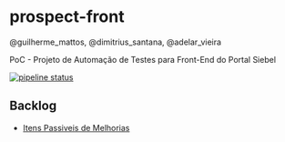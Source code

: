 # prospect-front
@guilherme_mattos, @dimitrius_santana, @adelar_vieira

PoC - Projeto de Automação de Testes para Front-End do Portal Siebel


[![pipeline status](https://git.sicredi.net/siebel-qa/siebel-web/badges/master/pipeline.svg)](https://git.sicredi.net/siebel-qa/siebel-web/commits/master)


## Backlog 
* [Itens Passiveis de Melhorias](src/test/resources/backlog_do_projeto/TODOLIST.md)
